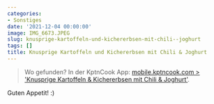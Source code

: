 ```yaml
---
categories:
- Sonstiges
date: '2021-12-04 00:00:00'
image: IMG_6673.JPEG
slug: knusprige-kartoffeln-und-kichererbsen-mit-chili--joghurt
tags: []
title: Knusprige Kartoffeln und Kichererbsen mit Chili & Joghurt
---
```



> Wo gefunden? In der KptnCook App: [mobile.kptncook.com > 'Knusprige Kartoffeln & Kichererbsen mit Chili & Joghurt'](https://mobile.kptncook.com/recipe/pinterest/knusprige-kartoffeln-und-kichererbsen-mit-chili-und-joghurt/73c683de?lang=de).

Guten Appetit! :)